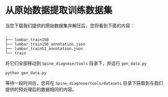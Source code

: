 # 从原始数据提取训练数据集

当您下载我们提供的原始数据集并解压后，您将看到下面的内容：

```
.
├── lumbar_train150
├── lumbar_train150_annotation.json
├── lumbar_train51_annotation.json
└── train
```

将它们全部移动到 `Spine_diagnose/tools` 目录下，并运行 `gen_data.py`

```
python gen_data.py
```

等待一段时间后，您将在 `Spine_diagnose/tools/datasets` 目录下获取到与我们提供的预处理后的数据相同的内容。